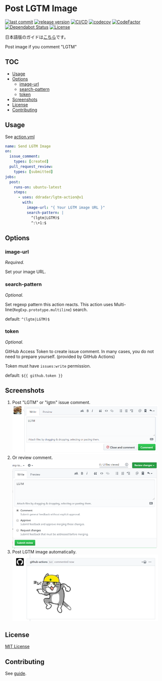# Post LGTM Image

[![last commit](https://img.shields.io/github/last-commit/ddradar/lgtm-action "last commit")](https://github.com/ddradar/lgtm-action/commits/master)
[![release version](https://img.shields.io/github/v/release/ddradar/lgtm-action?sort=semver "release version")](https://github.com/ddradar/lgtm-action/releases)
[![CI/CD](https://github.com/ddradar/lgtm-action/workflows/CI/CD/badge.svg)](https://github.com/ddradar/lgtm-action/actions?query=workflow%3ACI%2FCD)
[![codecov](https://codecov.io/gh/ddradar/lgtm-action/branch/master/graph/badge.svg)](https://codecov.io/gh/ddradar/lgtm-action)
[![CodeFactor](https://www.codefactor.io/repository/github/ddradar/lgtm-action/badge)](https://www.codefactor.io/repository/github/ddradar/lgtm-action)
[![Dependabot Status](https://api.dependabot.com/badges/status?host=github&repo=ddradar/lgtm-action)](https://dependabot.com)
[![License](https://img.shields.io/github/license/ddradar/lgtm-action)](LICENSE)

日本語版のガイドは[こちら](./README-ja.md)です。

Post image if you comment "LGTM"

## TOC

- [Usage](#usage)
- [Options](#options)
  - [image-url](#image-url)
  - [search-pattern](#search-pattern)
  - [token](#token)
- [Screenshots](#screenshots)
- [License](#license)
- [Contributing](#contributing)

## Usage

See [action.yml](./action.yml)

```yaml
name: Send LGTM Image
on:
  issue_comment:
    types: [created]
  pull_request_review:
    types: [submitted]
jobs:
  post:
    runs-on: ubuntu-latest
    steps:
      - uses: ddradar/lgtm-action@v1
        with:
          image-url: "{ Your LGTM image URL }"
          search-pattern: |
            ^(lgtm|LGTM)$
            ^:\+1:$
```

## Options

### image-url

*Required.*

Set your image URL.

### search-pattern

*Optional.*

Set regexp pattern this action reacts.
This action uses Multi-line(`RegExp.prototype.multiline`) search.

default: `^(lgtm|LGTM)$`

### token

*Optional.*

GitHub Access Token to create issue comment.
In many cases, you do not need to prepare yourself. (provided by GitHub Actions)

Token must have `issues:write` permission.

default: `${{ github.token }}`

## Screenshots

1. Post "LGTM" or "lgtm" issue comment.
  ![Send issue comment](https://raw.githubusercontent.com/ddradar/lgtm-action/master/images/screenshot_comment.png)
1. Or review comment.
  ![Send review comment](https://raw.githubusercontent.com/ddradar/lgtm-action/master/images/screenshot_pull_request_review.png)
1. Post LGTM image automatically.
  ![LGTM image post](https://raw.githubusercontent.com/ddradar/lgtm-action/master/images/screenshot_action_works.png)

## License

[MIT License](LICENSE)

## Contributing

See [guide](CONTRIBUTING.md).
